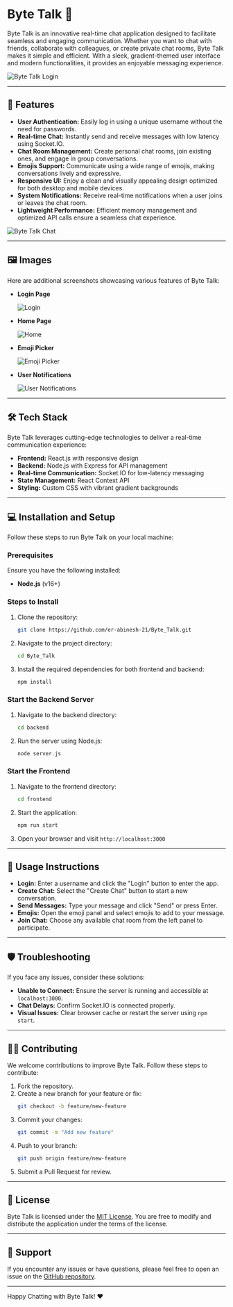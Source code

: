 # Byte Talk 💬

Byte Talk is an innovative real-time chat application designed to facilitate seamless and engaging communication. Whether you want to chat with friends, collaborate with colleagues, or create private chat rooms, Byte Talk makes it simple and efficient. With a sleek, gradient-themed user interface and modern functionalities, it provides an enjoyable messaging experience.


![Byte Talk Login](https://github.com/user-attachments/assets/82c812ae-908c-4c00-8ed6-0c2e2a712960)

---

## 🚀 Features

- **User Authentication:** Easily log in using a unique username without the need for passwords.
- **Real-time Chat:** Instantly send and receive messages with low latency using Socket.IO.
- **Chat Room Management:** Create personal chat rooms, join existing ones, and engage in group conversations.
- **Emojis Support:** Communicate using a wide range of emojis, making conversations lively and expressive.
- **Responsive UI:** Enjoy a clean and visually appealing design optimized for both desktop and mobile devices.
- **System Notifications:** Receive real-time notifications when a user joins or leaves the chat room.
- **Lightweight Performance:** Efficient memory management and optimized API calls ensure a seamless chat experience.


![Byte Talk Chat](https://github.com/user-attachments/assets/103cee25-dedf-4fc4-b8c3-4cc093fa1338)

---

## 🖼️ Images

Here are additional screenshots showcasing various features of Byte Talk:

- **Login Page**
  
  ![Login](https://github.com/user-attachments/assets/82c812ae-908c-4c00-8ed6-0c2e2a712960)


- **Home Page**
  
  ![Home](https://github.com/user-attachments/assets/71163449-17d8-4ca5-b0b3-e8e40c203011)

  
- **Emoji Picker**
  
  ![Emoji Picker](https://github.com/user-attachments/assets/c6572d7b-eebf-45e7-844d-69d0551ed5bb)


- **User Notifications**
  
  ![User Notifications](https://github.com/user-attachments/assets/103cee25-dedf-4fc4-b8c3-4cc093fa1338)

---

## 🛠 Tech Stack

Byte Talk leverages cutting-edge technologies to deliver a real-time communication experience:

- **Frontend:** React.js with responsive design
- **Backend:** Node.js with Express for API management
- **Real-time Communication:** Socket.IO for low-latency messaging
- **State Management:** React Context API
- **Styling:** Custom CSS with vibrant gradient backgrounds

---

## 💻 Installation and Setup

Follow these steps to run Byte Talk on your local machine:

### Prerequisites
Ensure you have the following installed:
- **Node.js** (v16+)

### Steps to Install

1. Clone the repository:
    ```bash
    git clone https://github.com/er-abinesh-21/Byte_Talk.git
    ```
2. Navigate to the project directory:
    ```bash
    cd Byte_Talk
    ```
3. Install the required dependencies for both frontend and backend:
    ```bash
    npm install
    ```

### Start the Backend Server

1. Navigate to the backend directory:
    ```bash
    cd backend
    ```
2. Run the server using Node.js:
    ```bash
    node server.js
    ```

### Start the Frontend

1. Navigate to the frontend directory:
    ```bash
    cd frontend
    ```
2. Start the application:
    ```bash
    npm run start
    ```

5. Open your browser and visit `http://localhost:3000`

---

## 🚦 Usage Instructions

- **Login:** Enter a username and click the "Login" button to enter the app.
- **Create Chat:** Select the "Create Chat" button to start a new conversation.
- **Send Messages:** Type your message and click "Send" or press Enter.
- **Emojis:** Open the emoji panel and select emojis to add to your message.
- **Join Chat:** Choose any available chat room from the left panel to participate.

---

## 🛡️ Troubleshooting

If you face any issues, consider these solutions:

- **Unable to Connect:** Ensure the server is running and accessible at `localhost:3000`.
- **Chat Delays:** Confirm Socket.IO is connected properly.
- **Visual Issues:** Clear browser cache or restart the server using `npm start`.

---

## 🧑‍💻 Contributing

We welcome contributions to improve Byte Talk. Follow these steps to contribute:

1. Fork the repository.
2. Create a new branch for your feature or fix:
    ```bash
    git checkout -b feature/new-feature
    ```
3. Commit your changes:
    ```bash
    git commit -m "Add new feature"
    ```
4. Push to your branch:
    ```bash
    git push origin feature/new-feature
    ```
5. Submit a Pull Request for review.

---

## 📜 License

Byte Talk is licensed under the [MIT License](LICENSE). You are free to modify and distribute the application under the terms of the license.

---

## 📧 Support

If you encounter any issues or have questions, please feel free to open an issue on the [GitHub repository](https://github.com/er-abinesh-21/Byte_Talk/issues).

---

Happy Chatting with Byte Talk! ❤️

